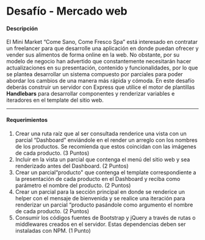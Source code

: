 # Desafío - Mercado web
#### Descripción
El Mini Market “Come Sano, Come Fresco Spa” está interesado en contratar un freelancer para que desarrolle una aplicación en donde puedan ofrecer y vender sus alimentos de forma online en la web. No obstante, por su modelo de negocio han advertido que constantemente necesitarán hacer actualizaciones en su presentación, contenido y funcionalidades, por lo que 
se plantea desarrollar un sistema compuesto por parciales para poder abordar los cambios de una manera más rápida y cómoda.
En este desafío deberás construir un servidor con Express que utilice el motor de plantillas **Handlebars** para desarrollar componentes y renderizar variables e iteradores en el template del sitio web.

------------

#### Requerimientos
1. Crear una ruta raíz que al ser consultada renderice una vista con un parcial “Dashboard” enviándole en el render un arreglo con los nombres de los productos. Se recomienda que estos coincidan con las imágenes de cada producto. (3 Puntos)
2. Incluir en la vista un parcial que contenga el menú del sitio web y sea renderizado antes del Dashboard. (2 Puntos)
3. Crear un parcial“producto" que contenga el template correspondiente a la presentación de cada producto en el Dashboard y reciba como parámetro el nombre del producto. (2 Puntos)
4. Crear un parcial para la sección principal en donde se renderice un helper con el mensaje de bienvenida y se realice una iteración para renderizar un parcial “producto pasándole como argumento el nombre de cada producto. (2 Puntos) 
5. Consumir los códigos fuentes de Bootstrap y jQuery a través de rutas o middlewares creados en el servidor. Estas dependencias deben ser instaladas con NPM. (1 Punto)